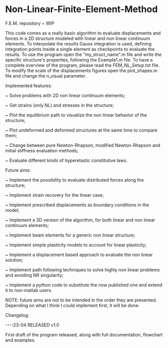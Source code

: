 # Non-Linear-Finite-Element-Method
F.E.M. repository ~ WIP

This code comes as a really basic algorithm to evaluate displacements and forces in a 2D structure 
modeled with linear and non linear continuum elements. To interpolate the results Gauss integration is used, 
defining integration points inside a single element as checkpoints to evaluate the results. 
To use the program open the "my_struct_name".m file and write the specific structure's properties, following
the Example1.m file. To have a complete overview of the program, please read the FEM_NL_Setup.txt file.
To modify the scale of the displacements figures open the plot_shapes.m file and change the 
n_visual parameter. 

Implemented features:

~ Solve problems with 2D non linear continuum elements;

~ Get strains (only NL) and stresses in the structure;

~ Plot the equilibrium path to visualize the non linear behavior of the structure;

~ Plot undeformed and deformed structures at the same time to compare them; 

~ Change between pure Newton-Rhapson, modified Newton-Rhapson and initial stiffness evaluation methods;

~ Evaluate different kinds of hyperelastic constitutive laws.

Future aims:

~ Implement the possibility to evaluate distributed forces along the structure;

~ Implement strain recovery for the linear case;

~ Implement prescribed displacements as boundary conditions in the model;
 
~ Implement a 3D version of the algorithm, for both linear and non linear continuum elements;

~ Implement beam elements for a generic non linear structure;

~ Implement simple plasticity models to account for linear plasticity;

~ Implement a displacement based approach to evaluate the non linear solution;

~ Implement path following techniques to solve highly non linear problems and avoiding NR singularity;

~ Implement a python code to substitute the now published one and extend it to non-matlab users. 


NOTE: future aims are not to be intended in the order they are presented. Depending on what I think I could
implement first, it will be done.

Changelog:

----23-04 RELEASED v1.0

First draft of the program released, along with full documentation, flowchart and examples.
